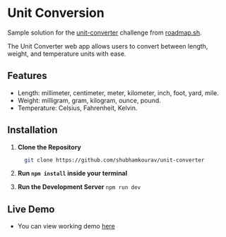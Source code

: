 # Unit Conversion

Sample solution for the [unit-converter](https://roadmap.sh/projects/unit-converter) challenge from [roadmap.sh](https://roadmap.sh/).

The Unit Converter web app allows users to convert between length, weight, and temperature units with ease.

## Features

- Length: millimeter, centimeter, meter, kilometer, inch, foot, yard, mile.
- Weight: milligram, gram, kilogram, ounce, pound.
- Temperature: Celsius, Fahrenheit, Kelvin.

## Installation

1. **Clone the Repository**

     ```bash
       git clone https://github.com/shubhamkourav/unit-converter
    ```
    
2. **Run `npm install` inside your terminal**

3. **Run the Development Server**
    ``` npm run dev ```



## Live Demo
- You can view working demo [here](https://unit-converter-shubhamkourav.vercel.app)
